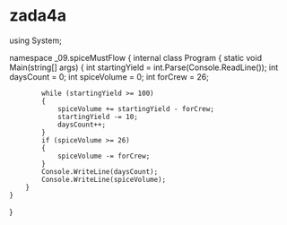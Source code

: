 # zada4a
using System;

namespace _09.spiceMustFlow
{
    internal class Program
    {
        static void Main(string[] args)
        {
            int startingYield = int.Parse(Console.ReadLine());
            int daysCount = 0;
            int spiceVolume = 0;
            int forCrew = 26;


            while (startingYield >= 100)
            {
                spiceVolume += startingYield - forCrew;
                startingYield -= 10;
                daysCount++;             
            }
            if (spiceVolume >= 26)
            {
                spiceVolume -= forCrew;
            }
            Console.WriteLine(daysCount);
            Console.WriteLine(spiceVolume);
        }
    }
}
